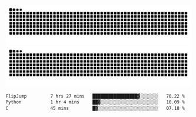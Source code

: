 ![Snake Animation](https://raw.githubusercontent.com/tomhea/tomhea/output/github-contribution-grid-snake-dark.svg#gh-dark-mode-only)
![Snake Animation](https://raw.githubusercontent.com/tomhea/tomhea/output/github-contribution-grid-snake.svg#gh-light-mode-only)

<p></p>

<!--START_SECTION:waka-->

```txt
FlipJump         7 hrs 27 mins   █████████████████▓░░░░░░░   70.22 %
Python           1 hr 4 mins     ██▓░░░░░░░░░░░░░░░░░░░░░░   10.09 %
C                45 mins         █▓░░░░░░░░░░░░░░░░░░░░░░░   07.18 %
```

<!--END_SECTION:waka-->
